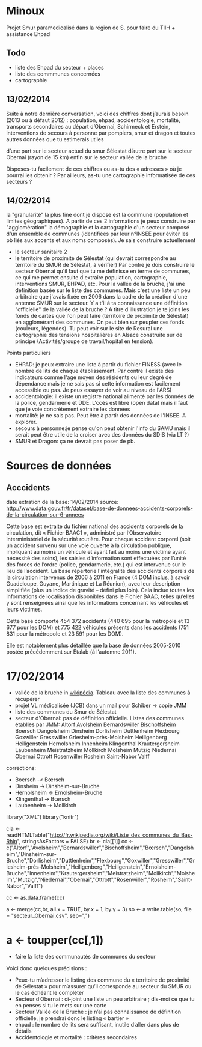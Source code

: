 Minoux
======

Projet Smur paramedicalisé dans la région de S. pour faire du TIIH + assistance Ehpad

Todo
----
- liste des Ehpad du secteur + places
- liste des commmunes concernées
- cartographie

13/02/2014
----------
Suite à notre dernière conversation, voici des chiffres dont j’aurais besoin (2013 ou à défaut 2012) :
population, ehpad,
accidentologie, mortalité,
transports secondaires au départ d’Obernai, Schirmeck et Erstein,
interventions de secours à personne par pompiers, smur et dragon
et toutes autres données que tu estimerais utiles

d’une part sur le secteur actuel du smur Sélestat
d’autre part sur le secteur Obernai (rayon de  15 km)
enfin  sur le secteur vallée de la bruche

Disposes-tu facilement de ces chiffres ou as-tu des « adresses » où je pourrai les obtenir ?
Par ailleurs, as-tu une cartographie informatisée de ces secteurs ?

14/02/2014
-----------
la "granularité" la plus fine dont je dispose est la commune (population et limites géographiques). A partir de ces 2 informations je peux construire par "agglomération" la démographie et la cartographie d'un secteur composé d'un ensemble de communes (identifiées par leur n°INSEE pour éviter les pb liés aux accents et aux noms composés). Je sais construire actuellement
- le secteur sanitaire 2
- le territoire de proximité de Sélestat (qui devrait correspondre au territoire du SMUR de Sélestat, à vérifier)
Par contre je dois construire le secteur Obernai qu'il faut que tu me définisse en terme de communes, ce qui me permet ensuite d'extraire population, cartographie, interventions SMUR, EHPAD, etc. Pour la vallée de la bruche, j'ai une définition basée sur le liste des communes. Mais c'est une liste un peu arbitraire que j'avais fixée en 2006 dans la cadre de la création d'une antenne SMUR sur le secteur. Y a t'il à ta connaissance une définition "officielle" de la vallée de la bruche ?
A titre d'illustration je te joins les fonds de cartes que l'on peut faire (territoire de proximité de Sélestat) en agglomérant des communes. On peut bien sur peupler ces fonds (couleurs, légendes). Tu peut voir sur le site de Resural une cartographie des tensions hospitalières en Alsace construite sur de principe (Activités/groupe de travail/hopital en tension).

Points particuliers
- EHPAD: je peux extraire une liste à partir du fichier FINESS (avec le nombre de lits de chaque établissement. Par contre il existe des indicateurs comme l'age moyen des résidents ou leur degré de dépendance mais je ne sais pas si cette information est facilement accessible ou pas. Je peux essayer de voir au niveau de l'ARS)
- accidentologie: il existe un registre national alimenté par les données de la police, gendarmerie et DDE. L'ccès est libre (open data) mais il faut que je voie concrètement extraire les données
- mortalité: je ne sais pas. Peut être à partir des données de l'INSEE. A explorer.
- secours à personne:je pense qu'on peut obtenir l'info du SAMU mais il serait peut être utile de la croiser avec des données du SDIS (via LT ?)
- SMUR et Dragon: ça ne devrait pas poser de pb.

Sources de données
==================

Acccidents
----------

date extration de la base: 14/02/2014
source: http://www.data.gouv.fr/fr/dataset/base-de-donnees-accidents-corporels-de-la-circulation-sur-6-annees

Cette base est extraite du fichier national des accidents corporels de la circulation, dit « Fichier BAAC1 », administré par l’Observatoire interministériel de la sécurité routière. Pour chaque accident corporel (soit un accident survenu sur une voie ouverte à la circulation publique, impliquant au moins un véhicule et ayant fait au moins une victime ayant nécessité des soins), les saisies d’information sont effectuées par l’unité des forces de l’ordre (police, gendarmerie, etc.) qui est intervenue sur le lieu de l’accident. La base répertorie l'intégralité des accidents corporels de la circulation intervenus de 2006 à 2011 en France (4 DOM inclus, à savoir Guadeloupe, Guyane, Martinique et La Réunion), avec leur description simplifiée (plus un indice de gravité – défini plus loin). Cela inclue toutes les informations de localisation disponibles dans le Fichier BAAC, telles qu’elles y sont renseignées ainsi que les informations concernant les véhicules et leurs victimes.

Cette base comporte 454 372 accidents (440 695 pour la métropole et 13 677 pour les DOM) et 775 422 véhicules présents dans les accidents (751 831 pour la métropole et 23 591 pour les DOM).

Elle est notablement plus détaillée que la base de données 2005-2010 postée précédemment sur Etalab (à l’automne 2011). 

17/02/2014
==========
- vallée de la bruche in [wikipédia](http://fr.wikipedia.org/wiki/Communaut%C3%A9_de_communes_de_la_Vall%C3%A9e_de_la_Bruche). Tableau avec la liste des communes à récupérer
- projet VL médicalisée (JCB) dans un mail pour Schiber -> copie JMM
- liste des communes du Smur de Sélestat
- secteur d'Obernai: pas de définition officielle. Listes des communes établies par JMM:
Altorf
Avolsheim
Bernardswiller
Bischoffsheim
Boersch
Dangolsheim
Dinsheim
Dorlisheim
Duttlenheim
Flexbourg
Goxwiller
Gresswiller
Griesheim-près-Molsheim
Heiligenberg
Heiligenstein
Hernolsheim
Innenheim
Klingenthal
Krautergersheim
Laubenheim
Meistratzheim
Mollkirch
Molsheim
Mutzig
Niedernai
Obernai
Ottrott
Rosenwiller
Rosheim
Saint-Nabor
Valff

corrections:
- Boersch -< Bœrsch
- Dinsheim -> Dinsheim-sur-Bruche
- Hernolsheim -> Ernolsheim-Bruche
- Klingenthal -> Bœrsch
- Laubenheim -> Mollkirch

library("XML")
library("knitr")

cla <- readHTMLTable("http://fr.wikipedia.org/wiki/Liste_des_communes_du_Bas-Rhin", stringsAsFactors = FALSE)
br <- cla[[1]]
cc <- c("Altorf","Avolsheim","Bernardswiller","Bischoffsheim","Bœrsch","Dangolsheim","Dinsheim-sur-Bruche","Dorlisheim","Duttlenheim","Flexbourg","Goxwiller","Gresswiller","Griesheim-près-Molsheim","Heiligenberg","Heiligenstein","Ernolsheim-Bruche","Innenheim","Krautergersheim","Meistratzheim","Mollkirch","Molsheim","Mutzig","Niedernai","Obernai","Ottrott","Rosenwiller","Rosheim","Saint-Nabor","Valff")

cc <- as.data.frame(cc)

a <- merge(cc,br, all.x = TRUE, by.x = 1, by.y = 3)
so <- a
write.table(so, file = "secteur_Obernai.csv", sep=",")
# a <- toupper(cc[,1])

- faire la liste des communautés de communes du secteur

Voici donc quelques précisions :

- Peux-tu m’adresser le listing des commune du « territoire de proximité de Sélestat » pour m’assurer qu’il corresponde au secteur du SMUR ou le cas échéant le compléter  
- Secteur d’Obernai : ci-joint une liste un peu arbitraire ; dis-moi ce que tu en penses si tu le mets sur une carte
- Secteur Vallée de la Bruche : je n’ai pas connaissance de définition officielle, je prendrai donc le listing « bartier »
- ehpad : le nombre de lits sera suffisant, inutile d’aller dans plus de détails
- Accidentologie et mortalité : critères secondaires

